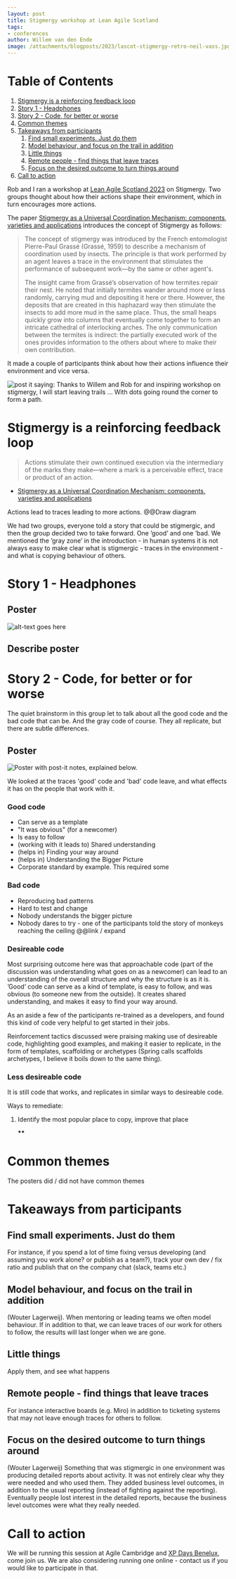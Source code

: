 ```yaml
---
layout: post
title: Stigmergy workshop at Lean Agile Scotland
tags:
- conferences
author: Willem van den Ende
image: /attachments/blogposts/2023/lascot-stigmergy-retro-neil-vass.jpg
---
```


# Table of Contents

1.  [Stigmergy is a reinforcing feedback loop](#org94e087b)
2.  [Story 1 - Headphones](#org7d2bf87)
3.  [Story 2 - Code, for better or worse](#org4b4b1c1)
4.  [Common themes](#orgdbba649)
5.  [Takeaways from participants](#org53b002e)
    1.  [Find small experiments. Just do them](#orgfe39024)
    2.  [Model behaviour, and focus on the trail in addition](#org5d8ade3)
    3.  [Little things](#org5d541c4)
    4.  [Remote people - find things that leave traces](#orgf3881b8)
    5.  [Focus on the desired outcome to turn things around](#org3489a6b)
6.  [Call to action](#orge83e92a)

Rob and I ran a workshop at [Lean Agile Scotland 2023](https://leanagile.scot/) on Stigmergy. Two groups thought about how their actions shape their environment, which in turn encourages more actions.

The paper [Stigmergy as a Universal Coordination Mechanism: components, varieties and applications](http://pespmc1.vub.ac.be/Papers/Stigmergy-Springer.pdf
) introduces the concept of Stigmergy as follows:

> The concept of stigmergy was introduced by the French entomologist Pierre-Paul Grassé (Grassé, 1959) to describe a mechanism of coordination used by insects. The principle is that work performed by an agent leaves a trace in the environment that stimulates the performance of subsequent work—by the same or other agent's.
> 
> The insight came from Grassé’s observation of how termites repair their nest. He noted that initially termites wander around more or less randomly, carrying mud and depositing it here or there. However, the deposits that are created in this haphazard way then stimulate the insects to add more mud in the same place. Thus, the small heaps quickly grow into columns that eventually come together to form an intricate cathedral of interlocking arches. The only communication between the termites is indirect: the partially executed work of the ones provides information to the others about where to make their own contribution.

It made a couple of participants think about how their actions influence their environment and vice versa.

![post it saying: Thanks to Willem and Rob for and inspiring workshop on stigmergy, I will start leaving trails ... With dots going round the corner to form a path.](/attachments/blogposts/2023/lascot-stigmergy-retro-neil-vass.jpg)

<a id="org94e087b"></a>

# Stigmergy is a reinforcing feedback loop

> Actions stimulate their own continued execution via the intermediary of the marks they make—where a mark is a perceivable effect, trace or product of an action.
 - [Stigmergy as a Universal Coordination Mechanism: components, varieties and applications](http://pespmc1.vub.ac.be/Papers/Stigmergy-Springer.pdf)

Actions lead to traces leading to more actions. @@Draw diagram

We had two groups, everyone told a story that could be stigmergic, and then the
group decided two to take forward. One &rsquo;good&rsquo; and one &rsquo;bad. We mentioned the
&rsquo;gray zone&rsquo; in the introduction - in human systems it is not always easy to
make clear what is stigmergic - traces in the environment - and what is copying
behaviour of others.

<a id="org7d2bf87"></a>

# Story 1 - Headphones

<a id="org1bc2707"></a>

## Poster

![alt-text goes here](/attachments/blogposts/2023/lascot-stigmergy-headphones.png)

<a id="org129d9b9"></a>

## Describe poster


<a id="org4b4b1c1"></a>

# Story 2 - Code, for better or for worse

The quiet brainstorm in this group let to talk about all the good code and the bad code that can be. And the gray code of course. They all replicate, but there are subtle differences.

<a id="org2de58cf"></a>

## Poster

![Poster with post-it notes, explained below.](/attachments/blogposts/2023/lascot-stigmergy-code.jpg)

<a id="org1efa4ea"></a>


We looked at the traces 'good' code and 'bad' code leave, and what effects it has on the people that work with it.

### Good code

* Can serve as a template
* "It was obvious" (for a newcomer)
* Is easy to follow
* (working with it leads to) Shared understanding
* (helps in) Finding your way around
* (helps in) Understanding the Bigger Picture
* Corporate standard by example. This required some 

### Bad code

* Reproducing bad patterns
* Hard to test and change
* Nobody understands the bigger picture
* Nobody dares to try - one of the participants told the story of monkeys reaching the ceiling @@link / expand
<a id="org74f31dc"></a>

### Desireable code

Most surprising outcome here was that approachable code (part of the discussion was understanding what goes on as a newcomer) can lead to an understanding of the overall structure and why the structure is as it is. &rsquo;Good&rsquo; code can serve as a kind of template, is easy to follow, and was obvious (to someone new from the outside). It creates shared understanding, and makes it easy to find your way around.

As an aside a few of the participants re-trained as a developers,  and found this kind of code very helpful to get started in their jobs.

Reinforcement tactics discussed were praising making use of desireable code, highlighting good examples, and making it easier to replicate, in the form of templates, scaffolding or archetypes (Spring calls scaffolds archetypes, I believe it boils down to the same thing).


<a id="org04c73f0"></a>

### Less desireable code

It is still code that works, and replicates in similar ways to desireable code.

Ways to remediate:

1.  Identify the most popular place to copy, improve that place

    **\*\***


<a id="orgdbba649"></a>

# Common themes

The posters did / did not have common themes

<a id="org53b002e"></a>

# Takeaways from participants


<a id="orgfe39024"></a>

## Find small experiments. Just do them

For instance, if you spend a lot of time fixing versus developing (and assuming you work alone? or publish as a team?), track your own dev / fix ratio and publish that on the company chat (slack, teams etc.)


<a id="org5d8ade3"></a>

## Model behaviour, and focus on the trail in addition

(Wouter Lagerweij). When mentoring or leading teams we often model behaviour. If in addition to that, we can leave traces of our work for others to follow, the results will last longer when we are gone.


<a id="org5d541c4"></a>

## Little things

Apply them, and see what happens


<a id="orgf3881b8"></a>

## Remote people - find things that leave traces

For instance interactive boards (e.g. Miro) in addition to ticketing systems that may not leave enough traces for others to follow.


<a id="org3489a6b"></a>

## Focus on the desired outcome to turn things around

(Wouter Lagerweij) Something that was stigmergic in one environment was producing detailed reports about activity. It was not entirely clear why they were needed and who used them. They added business level outcomes, in addition to the usual reporting (instead of fighting against the reporting). Eventually people lost interest in the detailed reports, because the business level outcomes were what they really needed.


<a id="orge83e92a"></a>

# Call to action

We will be running this session at Agile Cambridge and [XP Days Benelux](https://xpdaysbenelux.org/), come join us. We are also considering running one online - contact us if you would like to participate in that.


